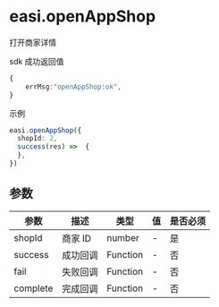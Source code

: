 # easi.openAppShop

打开商家详情

sdk 成功返回值

```TypeScript
{
    errMsg:"openAppShop:ok",
}
```

示例

```TypeScript
easi.openAppShop({
  shopId: 2,
  success(res) =>  {
  },
})
```

## 参数

| 参数     | 描述     | 类型     | 值  | 是否必须 |
| -------- | -------- | -------- | --- | -------- |
| shopId   | 商家 ID  | number   | -   | 是       |
| success  | 成功回调 | Function | -   | 否       |
| fail     | 失败回调 | Function | -   | 否       |
| complete | 完成回调 | Function | -   | 否       |
